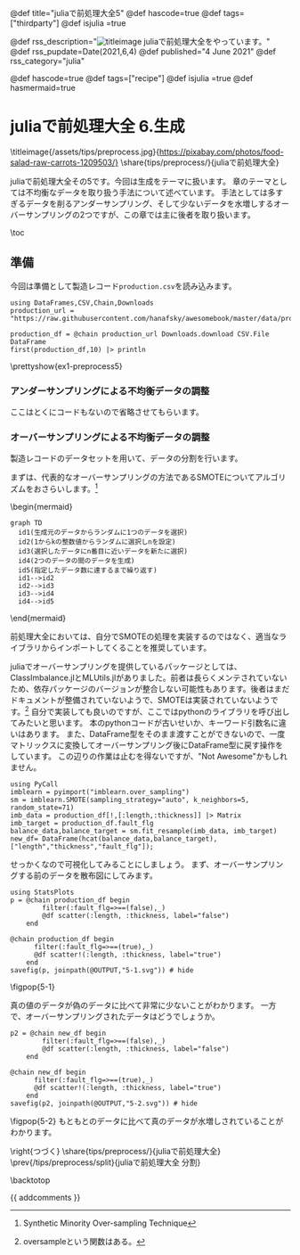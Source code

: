 @def title="juliaで前処理大全5"
@def hascode=true
@def tags=["thirdparty"]
@def isjulia =true

@def rss_description="![titleimage](/assets/tips/preprocess1.jpg) juliaで前処理大全をやっています。"
@def rss_pupdate=Date(2021,6,4)
@def published="4 June 2021"
@def rss_category="julia"

@def hascode=true
@def tags=["recipe"]
@def isjulia =true 
@def hasmermaid=true

# juliaで前処理大全 6.生成
\titleimage{/assets/tips/preprocess.jpg}{https://pixabay.com/photos/food-salad-raw-carrots-1209503/}
\share{tips/preprocess/}{juliaで前処理大全}

juliaで前処理大全その5です。今回は生成をテーマに扱います。
章のテーマとしては不均衡なデータを取り扱う手法について述べています。
手法としては多すぎるデータを削るアンダーサンプリング、そして少ないデータを水増しするオーバーサンプリングの2つですが、この章では主に後者を取り扱います。

\toc

## 準備
今回は準備として製造レコード``production.csv``を読み込みます。
```julia:ex1-preprocess5
using DataFrames,CSV,Chain,Downloads
production_url = "https://raw.githubusercontent.com/hanafsky/awesomebook/master/data/production.csv"

production_df = @chain production_url Downloads.download CSV.File DataFrame
first(production_df,10) |> println
```

\prettyshow{ex1-preprocess5}

### アンダーサンプリングによる不均衡データの調整
ここはとくにコードもないので省略させてもらいます。
### オーバーサンプリングによる不均衡データの調整
製造レコードのデータセットを用いて、データの分割を行います。

まずは、代表的なオーバーサンプリングの方法であるSMOTEについてアルゴリズムをおさらいします。[^1]

\begin{mermaid}
~~~
graph TD
  id1(生成元のデータからランダムに1つのデータを選択)
  id2(1からkの整数値からランダムに選択しnを設定)
  id3(選択したデータにn番目に近いデータを新たに選択)
  id4(2つのデータの間のデータを生成)
  id5(指定したデータ数に達するまで繰り返す)
  id1-->id2
  id2-->id3
  id3-->id4
  id4-->id5
~~~
\end{mermaid}

前処理大全においては、自分でSMOTEの処理を実装するのではなく、適当なライブラリからインポートしてくることを推奨しています。

juliaでオーバーサンプリングを提供しているパッケージとしては、ClassImbalance.jlとMLUtils.jlがありました。前者は長らくメンテされていないため、依存パッケージのバージョンが整合しない可能性もあります。後者はまだドキュメントが整備されていないようで、SMOTEは実装されていないようです。[^2]
自分で実装しても良いのですが、ここではpythonのライブラリを呼び出してみたいと思います。
本のpythonコードが古いせいか、キーワード引数名に違いはあります。
また、DataFrame型をそのまま渡すことができないので、一度マトリックスに変換してオーバーサンプリング後にDataFrame型に戻す操作をしています。
この辺りの作業は止むを得ないですが、"Not Awesome"かもしれません。

```!
using PyCall
imblearn = pyimport("imblearn.over_sampling")
sm = imblearn.SMOTE(sampling_strategy="auto", k_neighbors=5, random_state=71)
imb_data = production_df[!,[:length,:thickness]] |> Matrix
imb_target = production_df.fault_flg
balance_data,balance_target = sm.fit_resample(imb_data, imb_target)
new_df= DataFrame(hcat(balance_data,balance_target),["length","thickness","fault_flg"]);
```

せっかくなので可視化してみることにしましょう。
まず、オーバーサンプリングする前のデータを散布図にしてみます。
```!
using StatsPlots
p = @chain production_df begin
        filter(:fault_flg=>==(false),_)
        @df scatter(:length, :thickness, label="false")
    end
                                                              
@chain production_df begin
      filter(:fault_flg=>==(true),_)
      @df scatter!(:length, :thickness, label="true")
    end
savefig(p, joinpath(@OUTPUT,"5-1.svg")) # hide
```
\figpop{5-1}

真の値のデータが偽のデータに比べて非常に少ないことがわかります。
一方で、オーバーサンプリングされたデータはどうでしょうか。
```!
p2 = @chain new_df begin
        filter(:fault_flg=>==(false),_)
        @df scatter(:length, :thickness, label="false")
    end
                                                              
@chain new_df begin
      filter(:fault_flg=>==(true),_)
      @df scatter!(:length, :thickness, label="true")
    end
savefig(p2, joinpath(@OUTPUT,"5-2.svg")) # hide
```
\figpop{5-2}
もともとのデータに比べて真のデータが水増しされていることがわかります。


[^1]: Synthetic Minority Over-sampling Technique

[^2]: oversampleという関数はある。




\right{つづく}
\share{tips/preprocess/}{juliaで前処理大全}
\prev{/tips/preprocess/split}{juliaで前処理大全 分割}

\backtotop


{{ addcomments }}